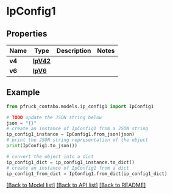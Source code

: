 # IpConfig1


## Properties

Name | Type | Description | Notes
------------ | ------------- | ------------- | -------------
**v4** | [**IpV42**](IpV42.md) |  | 
**v6** | [**IpV6**](IpV6.md) |  | 

## Example

```python
from pfruck_contabo.models.ip_config1 import IpConfig1

# TODO update the JSON string below
json = "{}"
# create an instance of IpConfig1 from a JSON string
ip_config1_instance = IpConfig1.from_json(json)
# print the JSON string representation of the object
print(IpConfig1.to_json())

# convert the object into a dict
ip_config1_dict = ip_config1_instance.to_dict()
# create an instance of IpConfig1 from a dict
ip_config1_from_dict = IpConfig1.from_dict(ip_config1_dict)
```
[[Back to Model list]](../README.md#documentation-for-models) [[Back to API list]](../README.md#documentation-for-api-endpoints) [[Back to README]](../README.md)


